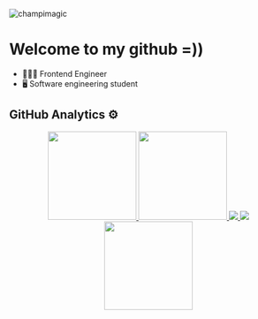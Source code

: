 <p align="left"> <img src="https://komarev.com/ghpvc/?username=masoodhesami&label=Profile%20views&color=0e75b6&style=flat" alt="champimagic" /> </p>

# Welcome to my github =)) 

- 🧑🏼‍💻 Frontend Engineer
- 🖥️ Software engineering student

##  GitHub Analytics ⚙️
<div align="center">
  <a href="https://github.com/masoodhesami">
    <p align="center">
      <img height="160em" src="https://github-readme-stats.vercel.app/api?username=masoodhesami&show_icons=true&theme=github_dark&hide_border=true" />
      <img height="160em" src="https://github-readme-streak-stats.herokuapp.com/?user=masoodhesami&theme=github-dark-blue&hide_border=true" />
      <img heigth="160em" src="https://github-profile-summary-cards.vercel.app/api/cards/most-commit-language?username=masoodhesami&theme=github_dark&hide_border=true"/>
      <img heigth="160em" src="https://github-profile-summary-cards.vercel.app/api/cards/repos-per-language?username=masoodhesami&theme=github_dark&hide_border=true"/>
      <img height="160em" src="https://github-readme-stats.vercel.app/api/top-langs/?username=masoodhesami&layout=compact&langs_count=7&theme=github_dark&hide_border=true"/>
    </p>
  </a>
</div>
